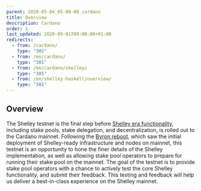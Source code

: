 ```yaml
---
parent: 2020-05-04_05-00-00_cardano
title: Overview
description: Cardano
order: 1
last_updated: 2020-05-01T09:00:00+01:00
redirects:
  - from: /cardano/
    type: "301"
  - from: /en/cardano/
    type: "301"
  - from: /en/cardano/shelley/
    type: "301"
  - from: /en/shelley-haskell/overview/
    type: "301"
---
```

## Overview

The Shelley testnet is the final step before [Shelley era functionality](https://cardanoroadmap.com/en/shelley/), including stake pools, stake delegation, and decentralization, is rolled out to the Cardano mainnet. Following the [Byron reboot](https://iohk.io/en/blog/posts/2020/03/30/what-the-byron-reboot-means-for-cardano/), which saw the initial deployment of Shelley-ready infrastructure and nodes on mainnet, this testnet is an opportunity to hone the finer details of the Shelley implementation, as well as allowing stake pool operators to prepare for running their stake pool on the mainnet. The goal of the testnet is to provide stake pool operators with a chance to actively test the core Shelley functionality, and submit their feedback. This testing and feedback will help us deliver a best-in-class experience on the Shelley mainnet. 